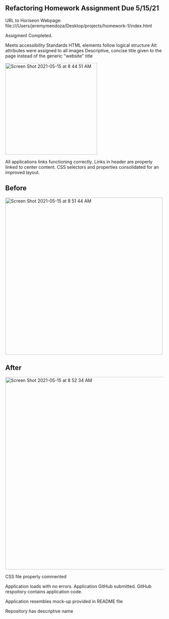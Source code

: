 ## Refactoring Homework Assignment Due 5/15/21

URL to Horiseon Webpage: file:///Users/jeremymendoza/Desktop/projects/homework-1/index.html

Assigment Completed. 

Meets accessibility Standards
HTML elements follow logical structure
Alt attributes were assigned to all images
Descriptive, concise title given to the page instead of the generic "website" title



<img width="292" alt="Screen Shot 2021-05-15 at 8 44 51 AM" src="https://user-images.githubusercontent.com/80602912/118369849-e6925a80-b559-11eb-95ec-602bcac0c22c.png">

All applications links functioning correctly. 
Links in header are properly linked to center content. 
CSS selectors and properties consolidated for an improved layout.

## Before
<img width="500" alt="Screen Shot 2021-05-15 at 8 51 44 AM" src="https://user-images.githubusercontent.com/80602912/118370065-cca54780-b55a-11eb-82d6-c44c5bfdfe94.png"> 


 ## After
<img width="613" alt="Screen Shot 2021-05-15 at 8 52 34 AM" src="https://user-images.githubusercontent.com/80602912/118370081-e9da1600-b55a-11eb-9a66-18cd0c6cfe5e.png">





CSS file properly commented

Application loads with no errors.
Application GitHub submitted. 
GitHub respoitory contains application code.

Application resembles mock-up provided in README file

Repository has descriptive name

